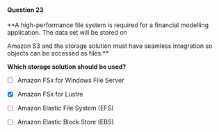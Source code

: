 #### Question  23


**A high-performance file system is required for a financial modelling application. The data set will be stored on

Amazon S3 and the storage solution must have seamless integration so objects can be accessed as files.**


**Which storage solution should be used?**


- [ ] Amazon FSx for Windows File Server


- [x] Amazon FSx for Lustre


- [ ] Amazon Elastic File System (EFS)


- [ ] Amazon Elastic Block Store (EBS)

